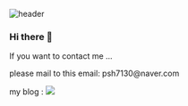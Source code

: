 ![header](https://capsule-render.vercel.app/api?type=wave&color=gradient&section=footer&text=Welcome%20to%20Sini%20World!&fontSize=70&fontAlign=50&fontColor=000000)
### Hi there 👋

<!--
**bobsini601/bobsini601** is a ✨ _special_ ✨ repository because its `README.md` (this file) appears on your GitHub profile.

Here are some ideas to get you started:

- 🔭 I’m currently working on ...
- 🌱 I’m currently learning ...
- 👯 I’m looking to collaborate on ...
- 🤔 I’m looking for help with ...
- 💬 Ask me about ...
- 📫 How to reach me: ...
- 😄 Pronouns: ...
- ⚡ Fun fact: ...
-->

<p>If you want to contact me ...</p>
<p>please mail to this email: psh7130@naver.com</p>
<p>my blog : <a href="https://www.notion.so/Study_Home-4253de38e8ea43c1a4000bae01a9e187"><img src="https://img.shields.io/badge/BLOG-FFCA28?style=flat-square&logo=blog&logoColor=white"/></a></p>
